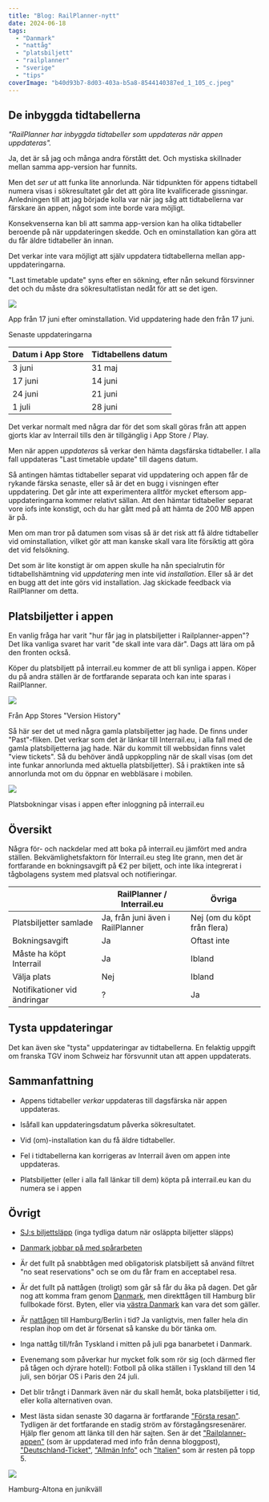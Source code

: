 ```yaml
---
title: "Blog: RailPlanner-nytt"
date: 2024-06-18
tags: 
  - "Danmark"
  - "nattåg"
  - "platsbiljett"
  - "railplanner"
  - "sverige"
  - "tips"
coverImage: "b40d93b7-8d03-403a-b5a8-8544140387ed_1_105_c.jpeg"
---
```


## De inbyggda tidtabellerna

_"RailPlanner har inbyggda tidtabeller som uppdateras när appen uppdateras"._

Ja, det är så jag och många andra förstått det. Och mystiska skillnader mellan samma app-version har funnits.

Men det _ser ut_ att funka lite annorlunda. När tidpunkten för appens tidtabell numera visas i sökresultatet går det att göra lite kvalificerade gissningar. Anledningen till att jag började kolla var när jag såg att tidtabellerna var färskare än appen, något som inte borde vara möjligt.

Konsekvenserna kan bli att samma app-version kan ha olika tidtabeller beroende på när uppdateringen skedde. Och en ominstallation kan göra att du får äldre tidtabeller än innan.

Det verkar inte vara möjligt att själv uppdatera tidtabellerna mellan app-uppdateringarna.

"Last timetable update" syns efter en sökning, efter nån sekund försvinner det och du måste dra sökresultatlistan nedåt för att se det igen.

 

![](images/railplanner-nytt_3.jpeg?w=1024)

<figcaption>

App från 17 juni efter ominstallation. Vid uppdatering hade den från 17 juni.

</figcaption>

 

Senaste uppdateringarna

| Datum i App Store | Tidtabellens datum |
| --- | --- |
| 3 juni | 31 maj |
| 17 juni | 14 juni |
| 24 juni | 21 juni |
| 1 juli | 28 juni |

Det verkar normalt med några dar för det som skall göras från att appen gjorts klar av Interrail tills den är tillgänglig i App Store / Play.

Men när appen _uppdateras_ så verkar den hämta dagsfärska tidtabeller. I alla fall uppdateras "Last timetable update" till dagens datum.

Så antingen hämtas tidtabeller separat vid uppdatering och appen får de rykande färska senaste, eller så är det en bugg i visningen efter uppdatering. Det går inte att experimentera alltför mycket eftersom app-uppdateringarna kommer relativt sällan. Att den hämtar tidtabeller separat vore iofs inte konstigt, och du har gått med på att hämta de 200 MB appen är på.

Men om man tror på datumen som visas så är det risk att få äldre tidtabeller vid ominstallation, vilket gör att man kanske skall vara lite försiktig att göra det vid felsökning.

Det som är lite konstigt är om appen skulle ha nån specialrutin för tidtabellshämtning vid _uppdatering_ men inte vid _installation_. Eller så är det en bugg att det inte görs vid installation. Jag skickade feedback via RailPlanner om detta.

## Platsbiljetter i appen

En vanlig fråga har varit "hur får jag in platsbiljetter i Railplanner-appen"? Det lika vanliga svaret har varit "de skall inte vara där". Dags att lära om på den fronten också.

Köper du platsbiljett på interrail.eu kommer de att bli synliga i appen. Köper du på andra ställen är de fortfarande separata och kan inte sparas i RailPlanner.

 

![](images/railplanner-nytt_4.jpeg?w=1024)

<figcaption>

Från App Stores "Version History"

</figcaption>

 

Så här ser det ut med några gamla platsbiljetter jag hade. De finns under "Past"-fliken. Det verkar som det är länkar till Interrail.eu, i alla fall med de gamla platsbiljetterna jag hade. När du kommit till webbsidan finns valet "view tickets". Så du behöver ändå uppkoppling när de skall visas (om det inte funkar annorlunda med aktuella platsbiljetter). Så i praktiken inte så annorlunda mot om du öppnar en webbläsare i mobilen.

 

![](images/railplanner-nytt_5.jpeg?w=1024)

<figcaption>

Platsbokningar visas i appen efter inloggning på interrail.eu

</figcaption>

 

## Översikt

Några för- och nackdelar med att boka på interrail.eu jämfört med andra ställen. Bekvämlighetsfaktorn för Interrail.eu steg lite grann, men det är fortfarande en bokningsavgift på €2 per biljett, och inte lika integrerat i tågbolagens system med platsval och notifieringar.

|  | RailPlanner / Interrail.eu | Övriga |
| --- | --- | --- |
| Platsbiljetter samlade | Ja, från juni även i RailPlanner | Nej (om du köpt från flera) |
| Bokningsavgift | Ja | Oftast inte |
| Måste ha köpt Interrail | Ja | Ibland |
| Välja plats | Nej | Ibland |
| Notifikationer vid ändringar | ? | Ja |

## Tysta uppdateringar

Det kan även ske "tysta" uppdateringar av tidtabellerna. En felaktig uppgift om franska TGV inom Schweiz har försvunnit utan att appen uppdaterats.

## Sammanfattning

- Appens tidtabeller _verkar_ uppdateras till dagsfärska när appen uppdateras.

- Isåfall kan uppdateringsdatum påverka sökresultatet.

- Vid (om)-installation kan du få äldre tidtabeller.

- Fel i tidtabellerna kan korrigeras av Interrail även om appen inte uppdateras.

- Platsbiljetter (eller i alla fall länkar till dem) köpta på interrail.eu kan du numera se i appen

## Övrigt

- [SJ:s biljettsläpp](https://www.sj.se/kundservice/fragor-och-svar/4607/nar-slapps-sjs-biljetter/) (inga tydliga datum när osläppta biljetter släpps)

- [Danmark jobbar på med spårarbeten](https://www.dsb.dk/trafikinformation/sporfornyelse-2024/)

- Är det fullt på snabbtågen med obligatorisk platsbiljett så använd filtret "no seat reservations" och se om du får fram en acceptabel resa.

- Är det fullt på nattågen (troligt) som går så får du åka på dagen. Det går nog att komma fram genom [Danmark](https://www.trainfo.eu/Danmark/), men direkttågen till Hamburg blir fullbokade först. Byten, eller via [västra Danmark](https://www.trainfo.eu/Danmark-vast/) kan vara det som gäller.

- Är [nattågen](https://www.trainfo.eu/nattag/) till Hamburg/Berlin i tid? Ja vanligtvis, men faller hela din resplan ihop om det är försenat så kanske du bör tänka om.

- Inga nattåg till/från Tyskland i mitten på juli pga banarbetet i Danmark.

- Evenemang som påverkar hur mycket folk som rör sig (och därmed fler på tågen och dýrare hotell): Fotboll på olika ställen i Tyskland till den 14 juli, sen börjar OS i Paris den 24 juli.

- Det blir trångt i Danmark även när du skall hemåt, boka platsbiljetter i tid, eller kolla alternativen ovan.

- Mest lästa sidan senaste 30 dagarna är fortfarande ["Första resan"](https://www.trainfo.eu/forsta-resan/). Tydligen är det fortfarande en stadig ström av förstagångsresenärer. Hjälp fler genom att länka till den här sajten. Sen är det ["Railplanner-appen"](https://www.trainfo.eu/railplanner-appen/) (som är uppdaterad med info från denna bloggpost), ["Deutschland-Ticket"](https://www.trainfo.eu/deutschland-ticket/), ["Allmän Info"](https://www.trainfo.eu/allman-info/) och ["Italien"](https://www.trainfo.eu/italien/) som är resten på topp 5.

 

![](images/railplanner-nytt_2.jpeg?w=769)

<figcaption>

Hamburg-Altona en junikväll

</figcaption>

 
